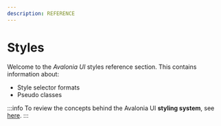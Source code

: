 ```yaml
---
description: REFERENCE
---
```


# Styles

Welcome to the _Avalonia UI_ styles reference section. This contains information about:

* Style selector formats
* Pseudo classes

:::info
To review the concepts behind the Avalonia UI **styling system**, see [here](../../basics/user-interface/styling).
:::
